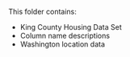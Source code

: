 This folder contains:
- King County Housing Data Set
- Column name descriptions 
- Washington location data
